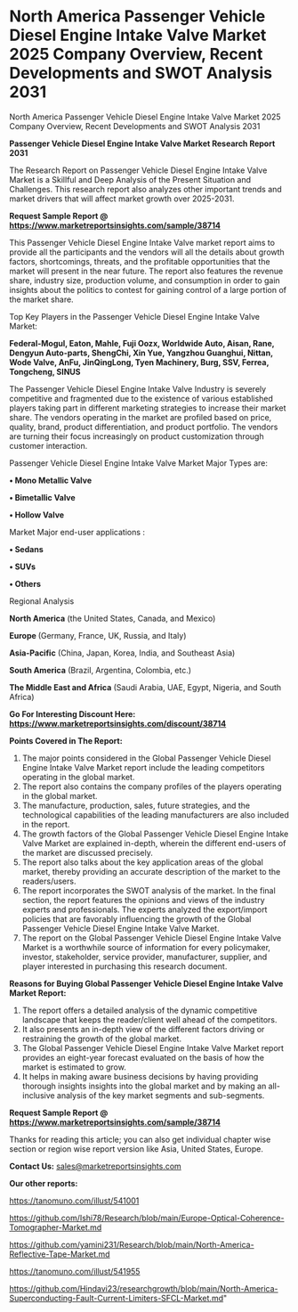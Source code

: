 # North America Passenger Vehicle Diesel Engine Intake Valve Market 2025 Company Overview, Recent Developments and SWOT Analysis 2031
 North America Passenger Vehicle Diesel Engine Intake Valve Market 2025 Company Overview, Recent Developments and SWOT Analysis 2031

<strong>Passenger Vehicle Diesel Engine Intake Valve Market Research Report 2031</strong>

The Research Report on Passenger Vehicle Diesel Engine Intake Valve Market is a Skillful and Deep Analysis of the Present Situation and Challenges. This research report also analyzes other important trends and market drivers that will affect market growth over 2025-2031.

<strong>Request Sample Report @ <a href=https://www.marketreportsinsights.com/sample/38714>https://www.marketreportsinsights.com/sample/38714</a></strong>

This Passenger Vehicle Diesel Engine Intake Valve market report aims to provide all the participants and the vendors will all the details about growth factors, shortcomings, threats, and the profitable opportunities that the market will present in the near future. The report also features the revenue share, industry size, production volume, and consumption in order to gain insights about the politics to contest for gaining control of a large portion of the market share.

Top Key Players in the Passenger Vehicle Diesel Engine Intake Valve Market:

<strong>Federal-Mogul, Eaton, Mahle, Fuji Oozx, Worldwide Auto, Aisan, Rane, Dengyun Auto-parts, ShengChi, Xin Yue, Yangzhou Guanghui, Nittan, Wode Valve, AnFu, JinQingLong, Tyen Machinery, Burg, SSV, Ferrea, Tongcheng, SINUS</strong>

The Passenger Vehicle Diesel Engine Intake Valve Industry is severely competitive and fragmented due to the existence of various established players taking part in different marketing strategies to increase their market share. The vendors operating in the market are profiled based on price, quality, brand, product differentiation, and product portfolio. The vendors are turning their focus increasingly on product customization through customer interaction.

Passenger Vehicle Diesel Engine Intake Valve Market Major Types are:

<strong>•  Mono Metallic Valve

•  Bimetallic Valve

•  Hollow Valve</strong>

Market Major end-user applications :

<strong>•  Sedans

•  SUVs

•  Others</strong>

Regional Analysis

</u><strong><b>North America</b></strong> (the United States, Canada, and Mexico)

<strong><b>Europe </b></strong>(Germany, France, UK, Russia, and Italy)

<strong><b>Asia-Pacific</b></strong> (China, Japan, Korea, India, and Southeast Asia)

<strong><b>South America</b></strong> (Brazil, Argentina, Colombia, etc.)

<strong><b>The Middle East and Africa</b></strong> (Saudi Arabia, UAE, Egypt, Nigeria, and South Africa)

<strong>Go For Interesting Discount Here: <a href=https://www.marketreportsinsights.com/discount/38714>https://www.marketreportsinsights.com/discount/38714</a></strong>

<strong>Points Covered in The Report:</strong>
<ol>
  <li>The major points considered in the Global Passenger Vehicle Diesel Engine Intake Valve Market report include the leading competitors operating in the global market.</li>
  <li>The report also contains the company profiles of the players operating in the global market.</li>
  <li>The manufacture, production, sales, future strategies, and the technological capabilities of the leading manufacturers are also included in the report.</li>
  <li>The growth factors of the Global Passenger Vehicle Diesel Engine Intake Valve Market are explained in-depth, wherein the different end-users of the market are discussed precisely.</li>
  <li>The report also talks about the key application areas of the global market, thereby providing an accurate description of the market to the readers/users.</li>
  <li>The report incorporates the SWOT analysis of the market. In the final section, the report features the opinions and views of the industry experts and professionals. The experts analyzed the export/import policies that are favorably influencing the growth of the Global Passenger Vehicle Diesel Engine Intake Valve Market.</li>
  <li>The report on the Global Passenger Vehicle Diesel Engine Intake Valve Market is a worthwhile source of information for every policymaker, investor, stakeholder, service provider, manufacturer, supplier, and player interested in purchasing this research document.</li>
</ol>
<strong>Reasons for Buying Global Passenger Vehicle Diesel Engine Intake Valve Market Report:</strong>

<ol>
  <li>The report offers a detailed analysis of the dynamic competitive landscape that keeps the reader/client well ahead of the competitors.</li>
  <li>It also presents an in-depth view of the different factors driving or restraining the growth of the global market.</li>
  <li>The Global Passenger Vehicle Diesel Engine Intake Valve Market report provides an eight-year forecast evaluated on the basis of how the market is estimated to grow.</li>
  <li>It helps in making aware business decisions by having providing thorough insights insights into the global market and by making an all-inclusive analysis of the key market segments and sub-segments.</li>
</ol>
<strong>Request Sample Report @ <a href=https://www.marketreportsinsights.com/sample/38714>https://www.marketreportsinsights.com/sample/38714</a></strong>


Thanks for reading this article; you can also get individual chapter wise section or region wise report version like Asia, United States, Europe.

<strong>Contact Us:</strong>
sales@marketreportsinsights.com

<strong>Our other reports:</strong>

<a href=https://tanomuno.com/illust/541001>https://tanomuno.com/illust/541001</a>

<a href=https://github.com/Ishi78/Research/blob/main/Europe-Optical-Coherence-Tomographer-Market.md>https://github.com/Ishi78/Research/blob/main/Europe-Optical-Coherence-Tomographer-Market.md</a>

<a href=https://github.com/yamini231/Research/blob/main/North-America-Reflective-Tape-Market.md>https://github.com/yamini231/Research/blob/main/North-America-Reflective-Tape-Market.md</a>

<a href=https://tanomuno.com/illust/541955>https://tanomuno.com/illust/541955</a>

<a href=https://github.com/Hindavi23/researchgrowth/blob/main/North-America-Superconducting-Fault-Current-Limiters-SFCL-Market.md>https://github.com/Hindavi23/researchgrowth/blob/main/North-America-Superconducting-Fault-Current-Limiters-SFCL-Market.md</a>"
